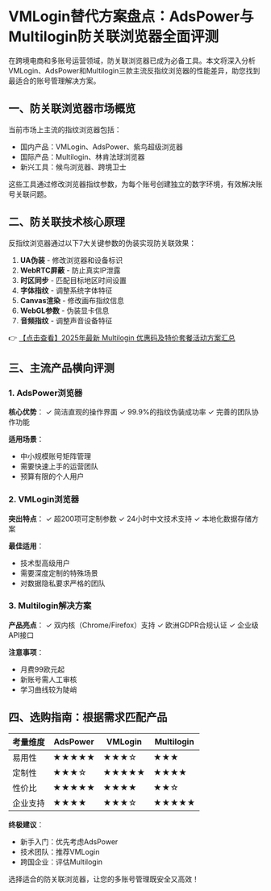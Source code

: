 # VMLogin替代方案盘点：AdsPower与Multilogin防关联浏览器全面评测

在跨境电商和多账号运营领域，防关联浏览器已成为必备工具。本文将深入分析VMLogin、AdsPower和Multilogin三款主流反指纹浏览器的性能差异，助您找到最适合的账号管理解决方案。

## 一、防关联浏览器市场概览

当前市场上主流的指纹浏览器包括：
- 国内产品：VMLogin、AdsPower、紫鸟超级浏览器
- 国际产品：Multilogin、林肯法球浏览器
- 新兴工具：候鸟浏览器、跨境卫士

这些工具通过修改浏览器指纹参数，为每个账号创建独立的数字环境，有效解决账号关联问题。

## 二、防关联技术核心原理

反指纹浏览器通过以下7大关键参数的伪装实现防关联效果：
1. **UA伪装** - 修改浏览器和设备标识
2. **WebRTC屏蔽** - 防止真实IP泄露
3. **时区同步** - 匹配目标地区时间设置
4. **字体指纹** - 调整系统字体特征
5. **Canvas渲染** - 修改画布指纹信息
6. **WebGL参数** - 伪装显卡信息
7. **音频指纹** - 调整声音设备特征

👉 [【点击查看】2025年最新 Multilogin 优惠码及特价套餐活动方案汇总](https://bit.ly/multIlogin)

## 三、主流产品横向评测

### 1. AdsPower浏览器
**核心优势**：
✓ 简洁直观的操作界面
✓ 99.9%的指纹伪装成功率
✓ 完善的团队协作功能

**适用场景**：
- 中小规模账号矩阵管理
- 需要快速上手的运营团队
- 预算有限的个人用户

### 2. VMLogin浏览器
**突出特点**：
✓ 超200项可定制参数
✓ 24小时中文技术支持
✓ 本地化数据存储方案

**最佳适用**：
- 技术型高级用户
- 需要深度定制的特殊场景
- 对数据隐私要求严格的团队

### 3. Multilogin解决方案
**产品亮点**：
✓ 双内核（Chrome/Firefox）支持
✓ 欧洲GDPR合规认证
✓ 企业级API接口

**注意事项**：
- 月费99欧元起
- 新账号需人工审核
- 学习曲线较为陡峭

## 四、选购指南：根据需求匹配产品

| 考量维度 | AdsPower | VMLogin | Multilogin |
|---------|---------|---------|-----------|
| 易用性 | ★★★★★ | ★★★☆ | ★★★ |
| 定制性 | ★★★☆ | ★★★★★ | ★★★★ |
| 性价比 | ★★★★★ | ★★★★ | ★★☆ |
| 企业支持 | ★★★★ | ★★★☆ | ★★★★★ |

**终极建议**：
- 新手入门：优先考虑AdsPower
- 技术团队：推荐VMLogin
- 跨国企业：评估Multilogin

选择适合的防关联浏览器，让您的多账号管理既安全又高效！